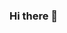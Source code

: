 ### Hi there 👋

<!--
**kevin-krause/kevin-krause** is a ✨ _special_ ✨ repository because its `README.md` (this file) appears on your GitHub profile.

Here are some ideas to get you started:

- 🔭 Atualmente trabalho com front-end
- 🌱 Estudando Typescript
- 💬 Posso te ajudar com Python
- 📫 contatokevinkrause@gmail.com
- ⚡ Fun fact: ...
